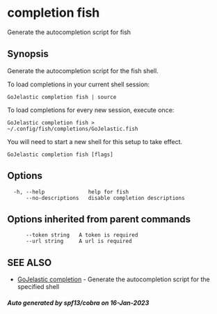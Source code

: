 #  completion fish

Generate the autocompletion script for fish

## Synopsis

Generate the autocompletion script for the fish shell.

To load completions in your current shell session:

	GoJelastic completion fish | source

To load completions for every new session, execute once:

	GoJelastic completion fish > ~/.config/fish/completions/GoJelastic.fish

You will need to start a new shell for this setup to take effect.


```
GoJelastic completion fish [flags]
```

## Options

```
  -h, --help              help for fish
      --no-descriptions   disable completion descriptions
```

## Options inherited from parent commands

```
      --token string   A token is required
      --url string     A url is required
```

## SEE ALSO

* [GoJelastic completion](GoJelastic_completion.md)	 - Generate the autocompletion script for the specified shell

##### Auto generated by spf13/cobra on 16-Jan-2023
